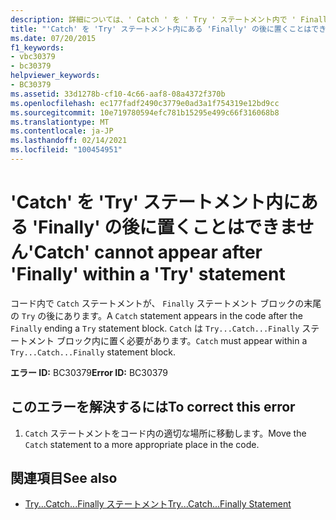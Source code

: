 ```yaml
---
description: 詳細については、' Catch ' を ' Try ' ステートメント内で ' Finally ' の後に記述することはできません
title: "'Catch' を 'Try' ステートメント内にある 'Finally' の後に置くことはできません"
ms.date: 07/20/2015
f1_keywords:
- vbc30379
- bc30379
helpviewer_keywords:
- BC30379
ms.assetid: 33d1278b-cf10-4c66-aaf8-08a4372f370b
ms.openlocfilehash: ec177fadf2490c3779e0ad3a1f754319e12bd9cc
ms.sourcegitcommit: 10e719780594efc781b15295e499c66f316068b8
ms.translationtype: MT
ms.contentlocale: ja-JP
ms.lasthandoff: 02/14/2021
ms.locfileid: "100454951"
---
```

# <a name="catch-cannot-appear-after-finally-within-a-try-statement"></a><span data-ttu-id="8e321-103">'Catch' を 'Try' ステートメント内にある 'Finally' の後に置くことはできません</span><span class="sxs-lookup"><span data-stu-id="8e321-103">'Catch' cannot appear after 'Finally' within a 'Try' statement</span></span>

<span data-ttu-id="8e321-104">コード内で `Catch` ステートメントが、 `Finally` ステートメント ブロックの末尾の `Try` の後にあります。</span><span class="sxs-lookup"><span data-stu-id="8e321-104">A `Catch` statement appears in the code after the `Finally` ending a `Try` statement block.</span></span> <span data-ttu-id="8e321-105">`Catch` は `Try...Catch...Finally` ステートメント ブロック内に置く必要があります。</span><span class="sxs-lookup"><span data-stu-id="8e321-105">`Catch` must appear within a `Try...Catch...Finally` statement block.</span></span>  
  
 <span data-ttu-id="8e321-106">**エラー ID:** BC30379</span><span class="sxs-lookup"><span data-stu-id="8e321-106">**Error ID:** BC30379</span></span>  
  
## <a name="to-correct-this-error"></a><span data-ttu-id="8e321-107">このエラーを解決するには</span><span class="sxs-lookup"><span data-stu-id="8e321-107">To correct this error</span></span>  
  
1. <span data-ttu-id="8e321-108">`Catch` ステートメントをコード内の適切な場所に移動します。</span><span class="sxs-lookup"><span data-stu-id="8e321-108">Move the `Catch` statement to a more appropriate place in the code.</span></span>  
  
## <a name="see-also"></a><span data-ttu-id="8e321-109">関連項目</span><span class="sxs-lookup"><span data-stu-id="8e321-109">See also</span></span>

- [<span data-ttu-id="8e321-110">Try...Catch...Finally ステートメント</span><span class="sxs-lookup"><span data-stu-id="8e321-110">Try...Catch...Finally Statement</span></span>](../language-reference/statements/try-catch-finally-statement.md)
